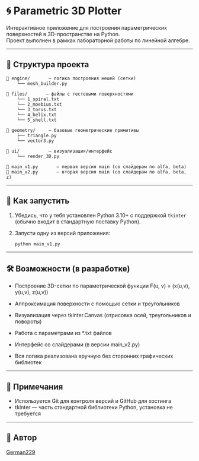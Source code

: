 # 🌀 Parametric 3D Plotter

Интерактивное приложение для построения параметрических поверхностей в 3D-пространстве на Python.  
Проект выполнен в рамках лабораторной работы по линейной алгебре.

---

## 📁 Структура проекта

```
📁 engine/       — логика построения мешей (сетки)
    └── mesh_builder.py
    
📁 files/       — файлы с тестовыми поверхностями
    └── 1_spiral.txt
    └── 2_moebius.txt
    └── 3_torus.txt
    └── 4_helix.txt
    └── 5_shell.txt

📁 geometry/     — базовые геометрические примитивы
    ├── triangle.py
    └── vector3.py

📁 ui/           — визуализация/интерфейс
    └── render_3D.py

📄 main_v1.py       — первая версия main (со слайдерам по alfa, beta)
📄 main_v2.py       — вторая версия main (со слайдерам по alfa, beta, z)
```

---

## 🚀 Как запустить

1. Убедись, что у тебя установлен Python 3.10+ с поддержкой `tkinter` (обычно входит в стандартную поставку Python).

2. Запусти одну из версий приложения:
   ```bash
   python main_v1.py

---

## 🛠 Возможности (в разработке)

- Построение 3D-сетки по параметрической функции F(u, v) = (x(u,v), y(u,v), z(u,v))

- Аппроксимация поверхности с помощью сетки и треугольников

- Визуализация через tkinter.Canvas (отрисовка осей, треугольников и повороты)

- Работа с параметрами из *.txt файлов

- Интерфейс со слайдерами (в версии main_v2.py)

- Вся логика реализована вручную без сторонних графических библиотек



---

## 📌 Примечания
- Используется Git для контроля версий и GitHub для хостинга
- tkinter — часть стандартной библиотеки Python, установка не требуется

---

## 👤 Автор

[German229](https://github.com/German229)
